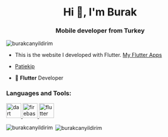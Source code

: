 <h1 align="center">Hi 👋, I'm Burak</h1>
<h3 align="center">Mobile developer from Turkey</h3>

<p align="left"> <img src="https://komarev.com/ghpvc/?username=burakcanyildirim&label=Profile%20views&color=0e75b6&style=flat" alt="burakcanyildirim" /> </p>

- This is the website I developed with Flutter. [My Flutter Apps](https://burakcanyildirim.github.io/)

- [Patiekip](https://patiekip.github.io)


- 🌱 **Flutter** Developer


<h3 align="left">Languages and Tools:</h3>
<p align="left"> <a href="https://dart.dev" target="_blank"> <img src="https://www.vectorlogo.zone/logos/dartlang/dartlang-icon.svg" alt="dart" width="40" height="40"/> </a> <a href="https://firebase.google.com/" target="_blank"> <img src="https://www.vectorlogo.zone/logos/firebase/firebase-icon.svg" alt="firebase" width="40" height="40"/> </a> <a href="https://flutter.dev" target="_blank"> <img src="https://www.vectorlogo.zone/logos/flutterio/flutterio-icon.svg" alt="flutter" width="40" height="40"/> </a> </p>

<p><img align="left" src="https://github-readme-stats.vercel.app/api/top-langs?username=burakcanyildirim&show_icons=true&locale=en&layout=compact" alt="burakcanyildirim" /></p>

<p>&nbsp;<img align="center" src="https://github-readme-stats.vercel.app/api?username=burakcanyildirim&show_icons=true&locale=en" alt="burakcanyildirim" /></p>
